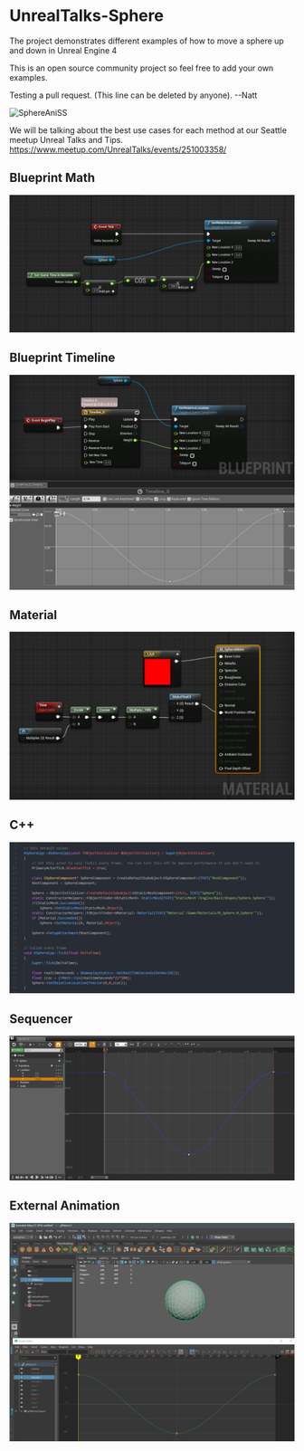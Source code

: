 # UnrealTalks-Sphere
The project demonstrates different examples of how to move a sphere up and down in Unreal Engine 4

This is an open source community project so feel free to add your own examples.

Testing a pull request. (This line can be deleted by anyone). --Natt  

![SphereAniSS](/assets/SphereAniSS.gif)

We will be talking about the best use cases for each method at our Seattle meetup Unreal Talks and Tips. 
https://www.meetup.com/UnrealTalks/events/251003358/

## Blueprint Math
![BPMath](/assets/BPMath.PNG)


## Blueprint Timeline
![BPTimeline](/assets/BPTimeline.PNG)


## Material
![Material](/assets/Material.PNG)


## C++
![CPP](/assets/CPP.PNG)


## Sequencer 
![Sequencer](/assets/Sequencer.PNG)


## External Animation
![Maya](/assets/Maya.PNG)